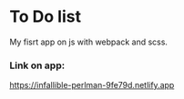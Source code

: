 # To Do list
My fisrt app on js with webpack and scss.

### Link on app:
https://infallible-perlman-9fe79d.netlify.app
